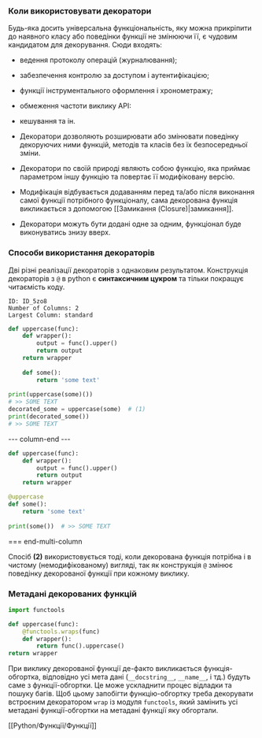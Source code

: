 ### Коли використовувати декоратори
Будь-яка досить універсальна функціональність, яку можна прикріпити до наявного класу або поведінки функції не змінюючи її, є чудовим кандидатом для декорування. Сюди входять:
- ведення протоколу операцій (журналювання);
- забезпечення контролю за доступом і аутентифікацією;
- функції інструментального оформлення і хронометражу;
- обмеження частоти виклику API:
- кешування та ін.

- Декоратори дозволяють розширювати або змінювати поведінку декоруючих ними функцій, методів та класів без їх безпосередньої зміни.
- Декоратори по своїй природі являють собою функцію, яка приймає параметром іншу функцію та повертає її модифіковану версію.
- Модифікація відбувається додаванням перед та/або після виконання самої функції потрібного функціоналу, сама декорована функція викликається з допомогою [[Замикання (Closure)|замикання]].
- Декоратори можуть бути додані одне за одним, функціонал буде виконуватись знизу вверх.

### Способи використання декораторів
Дві різні реалізації декораторів з однаковим результатом. Конструкція декораторів з `@` в python є **синтаксичним цукром** та тільки покращує читаємість коду.
```start-multi-column
ID: ID_5zo8
Number of Columns: 2
Largest Column: standard
```
```python
def uppercase(func):
	def wrapper():
		output = func().upper()
		return output
	return wrapper
	
	def some():
		return 'some text'
		
print(uppercase(some)())
# >> SOME TEXT
decorated_some = uppercase(some)  # (1)
print(decorated_some())
# >> SOME TEXT
```
--- column-end ---
```python
def uppercase(func):
	def wrapper():
		output = func().upper()
		return output
	return wrapper

@uppercase
def some():
	return 'some text'
	
print(some())  # >> SOME TEXT
```
=== end-multi-column

Спосіб **(2)** використовується тоді, коли декорована функція потрібна і в чистому (немодифікованому) вигляді, так як конструкція `@` змінює поведінку декорованої функції при кожному виклику.

### Метадані декорованих функцій
```python
import functools

def uppercase(func):
	@functools.wraps(func)
	def wrapper():
		return func().uppercase()
return wrapper
```
При виклику декорованої функції де-факто викликається функція-обгортка, відповідно усі мета дані (`__docstring__`, `__name__`, і тд.) будуть саме з функції-обгортки. Це може ускладнити процес відладки та пошуку багів. Щоб цьому запобігти функцію-обгортку треба декорувати встроєним декоратором `wrap` із модуля `functools`, який замінить усі метадані функції-обгортки на метадані функції яку обгортали.

[[Python/Функції/Функції]]